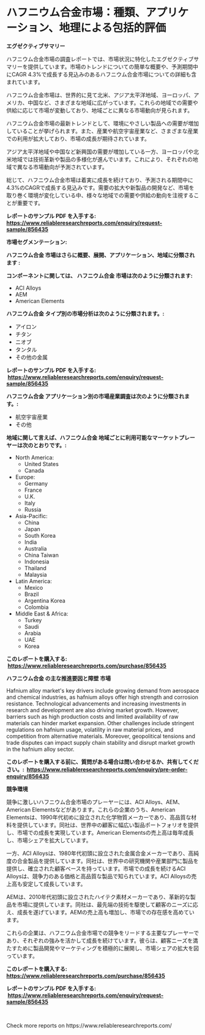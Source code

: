 <p><h1>ハフニウム合金市場：種類、アプリケーション、地理による包括的評価</h1></p><p><strong>エグゼクティブサマリー</strong></p>
<p><p>ハフニウム合金市場の調査レポートでは、市場状況に特化したエグゼクティブサマリーを提供しています。市場のトレンドについての簡単な概要や、予測期間中にCAGR 4.3%で成長する見込みのあるハフニウム合金市場についての詳細も含まれています。</p><p>ハフニウム合金市場は、世界的に見て北米、アジア太平洋地域、ヨーロッパ、アメリカ、中国など、さまざまな地域に広がっています。これらの地域での需要や供給に応じて市場が変動しており、地域ごとに異なる市場動向が見られます。</p><p>ハフニウム合金市場の最新トレンドとして、環境にやさしい製品への需要が増加していることが挙げられます。また、産業や航空宇宙産業など、さまざまな産業での利用が拡大しており、市場の成長が期待されています。</p><p>アジア太平洋地域や中国など新興国の需要が増加している一方、ヨーロッパや北米地域では技術革新や製品の多様化が進んでいます。これにより、それぞれの地域で異なる市場動向が予測されています。</p><p>総じて、ハフニウム合金市場は着実に成長を続けており、予測される期間中に4.3%のCAGRで成長する見込みです。需要の拡大や新製品の開発など、市場を取り巻く環境が変化している中、様々な地域での需要や供給の動向を注視することが重要です。</p></p>
<p><strong>レポートのサンプル PDF を入手する: <a href="https://www.reliableresearchreports.com/enquiry/request-sample/856435">https://www.reliableresearchreports.com/enquiry/request-sample/856435</a></strong></p>
<p><strong>市場セグメンテーション:</strong></p>
<p><strong> ハフニウム合金 市場はさらに概要、展開、アプリケーション、地域に分類されます :</strong></p>
<p><strong>コンポーネントに関しては、 ハフニウム合金 市場は次のように分類されます: &nbsp;</strong></p>
<p><ul><li>ACI Alloys</li><li>AEM</li><li>American Elements</li></ul></p>
<p><strong> ハフニウム合金 タイプ別の市場分析は次のように分類されます。:</strong></p>
<p><ul><li>アイロン</li><li>チタン</li><li>ニオブ</li><li>タンタル</li><li>その他の金属</li></ul></p>
<p><strong>レポートのサンプル PDF を入手する: &nbsp;<a href="https://www.reliableresearchreports.com/enquiry/request-sample/856435">https://www.reliableresearchreports.com/enquiry/request-sample/856435</a></strong></p>
<p><strong> ハフニウム合金 アプリケーション別の市場産業調査は次のように分類されます。:</strong></p>
<p><ul><li>航空宇宙産業</li><li>その他</li></ul></p>
<p><strong>地域に関して言えば、ハフニウム合金 地域ごとに利用可能なマーケットプレーヤーは次のとおりです。:</strong></p>
<p><ul>
    <li>
        North America:
        <ul>
            <li>United States</li>
            <li>Canada</li>
        </ul>
    </li>
    <li>
        Europe:
        <ul>
            <li>Germany</li>
            <li>France</li>
            <li>U.K.</li>
            <li>Italy</li>
            <li>Russia</li>
        </ul>
    </li>
    <li>
        Asia-Pacific:
        <ul>
            <li>China</li>
            <li>Japan</li>
            <li>South Korea</li>
            <li>India</li>
            <li>Australia</li>
            <li>China Taiwan</li>
            <li>Indonesia</li>
            <li>Thailand</li>
            <li>Malaysia</li>
        </ul>
    </li>
    <li>
        Latin America:
        <ul>
            <li>Mexico</li>
            <li>Brazil</li>
            <li>Argentina Korea</li>
            <li>Colombia</li>
        </ul>
    </li>
    <li>
        Middle East & Africa:
        <ul>
            <li>Turkey</li>
            <li>Saudi</li>
            <li>Arabia</li>
            <li>UAE</li>
            <li>Korea</li>
        </ul>
    </li>
    </ul></p>
<p><strong>このレポートを購入する: &nbsp;<a href="https://www.reliableresearchreports.com/purchase/856435">https://www.reliableresearchreports.com/purchase/856435</a></strong></p>
<p><strong>ハフニウム合金 の主な推進要因と障壁 市場</strong></p>
<p><p>Hafnium alloy market's key drivers include growing demand from aerospace and chemical industries, as hafnium alloys offer high strength and corrosion resistance. Technological advancements and increasing investments in research and development are also driving market growth. However, barriers such as high production costs and limited availability of raw materials can hinder market expansion. Other challenges include stringent regulations on hafnium usage, volatility in raw material prices, and competition from alternative materials. Moreover, geopolitical tensions and trade disputes can impact supply chain stability and disrupt market growth in the hafnium alloy sector.</p></p>
<p><strong>このレポートを購入する前に、質問がある場合は問い合わせるか、共有してください。:&nbsp; <a href="https://www.reliableresearchreports.com/enquiry/pre-order-enquiry/856435">https://www.reliableresearchreports.com/enquiry/pre-order-enquiry/856435</a></strong></p>
<p><strong>競争環境</strong></p>
<p><p>競争に激しいハフニウム合金市場のプレーヤーには、ACI Alloys、AEM、American Elementsなどがあります。これらの企業のうち、American Elementsは、1990年代初めに設立された化学物質メーカーであり、高品質な材料を提供しています。同社は、世界中の顧客に幅広い製品ポートフォリオを提供し、市場での成長を実現しています。American Elementsの売上高は毎年成長し、市場シェアを拡大しています。</p><p>一方、ACI Alloysは、1980年代初頭に設立された金属合金メーカーであり、高純度の合金製品を提供しています。同社は、世界中の研究機関や産業部門に製品を提供し、確立された顧客ベースを持っています。市場での成長を続けるACI Alloysは、競争力のある価格と高品質な製品で知られています。ACI Alloysの売上高も安定して成長しています。</p><p>AEMは、2010年代初頭に設立されたハイテク素材メーカーであり、革新的な製品を市場に提供しています。同社は、最先端の技術を駆使して顧客のニーズに応え、成長を遂げています。AEMの売上高も増加し、市場での存在感を高めています。</p><p>これらの企業は、ハフニウム合金市場での競争をリードする主要なプレーヤーであり、それぞれの強みを活かして成長を続けています。彼らは、顧客ニーズを満たすために製品開発やマーケティングを積極的に展開し、市場シェアの拡大を図っています。</p></p>
<p><strong>このレポートを購入する: &nbsp; <a href="https://www.reliableresearchreports.com/purchase/856435">https://www.reliableresearchreports.com/purchase/856435</a></strong></p>
<p><strong>レポートのサンプル PDF を入手する: &nbsp;<a href="https://www.reliableresearchreports.com/enquiry/request-sample/856435">https://www.reliableresearchreports.com/enquiry/request-sample/856435</a></strong><strong></strong></p>
<p>&nbsp;</p>
<p>Check more reports on https://www.reliableresearchreports.com/</p>